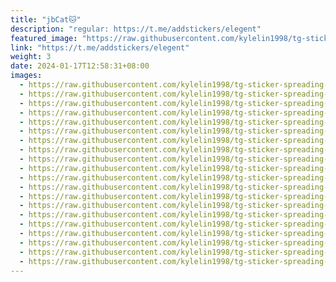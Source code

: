 ```yaml
---
title: "jbCat🐱"
description: "regular: https://t.me/addstickers/elegent"
featured_image: "https://raw.githubusercontent.com/kylelin1998/tg-sticker-spreading-worldwide-images/main/img/998f6a2d-03ad-4f15-b350-a49af8b5710c.jpg"
link: "https://t.me/addstickers/elegent"
weight: 3
date: 2024-01-17T12:58:31+08:00
images:
  - https://raw.githubusercontent.com/kylelin1998/tg-sticker-spreading-worldwide-images/main/img/998f6a2d-03ad-4f15-b350-a49af8b5710c.jpg
  - https://raw.githubusercontent.com/kylelin1998/tg-sticker-spreading-worldwide-images/main/img/dfd7a310-630d-44a7-b749-2d22457d97b7.jpg
  - https://raw.githubusercontent.com/kylelin1998/tg-sticker-spreading-worldwide-images/main/img/dfa7c820-e250-4951-8e6e-57708ade19d3.jpg
  - https://raw.githubusercontent.com/kylelin1998/tg-sticker-spreading-worldwide-images/main/img/669a02d1-5c63-47be-86cf-85b673fed4ff.jpg
  - https://raw.githubusercontent.com/kylelin1998/tg-sticker-spreading-worldwide-images/main/img/c88c5541-ff34-4d30-9a76-196ce312df3c.jpg
  - https://raw.githubusercontent.com/kylelin1998/tg-sticker-spreading-worldwide-images/main/img/12646260-e857-4ee1-968a-2a350133a5e8.jpg
  - https://raw.githubusercontent.com/kylelin1998/tg-sticker-spreading-worldwide-images/main/img/3a8b3b80-7fe8-4e9e-8406-aace17e6dd10.jpg
  - https://raw.githubusercontent.com/kylelin1998/tg-sticker-spreading-worldwide-images/main/img/61cfaf0e-71d1-4764-a463-8a849c134cf8.jpg
  - https://raw.githubusercontent.com/kylelin1998/tg-sticker-spreading-worldwide-images/main/img/00c18e3d-b9f0-4da5-b327-5857edf04a09.jpg
  - https://raw.githubusercontent.com/kylelin1998/tg-sticker-spreading-worldwide-images/main/img/870f7142-27c2-48df-8872-4e366019c962.jpg
  - https://raw.githubusercontent.com/kylelin1998/tg-sticker-spreading-worldwide-images/main/img/7b0d5ab7-74f3-4cf7-ad92-ec831dfa5df6.jpg
  - https://raw.githubusercontent.com/kylelin1998/tg-sticker-spreading-worldwide-images/main/img/be73d612-bc80-47b3-bbaa-a802f7b34891.jpg
  - https://raw.githubusercontent.com/kylelin1998/tg-sticker-spreading-worldwide-images/main/img/7a5ab286-e365-4ca1-aa7b-b2e157a87572.jpg
  - https://raw.githubusercontent.com/kylelin1998/tg-sticker-spreading-worldwide-images/main/img/4c1107f6-183b-410d-b184-87ab12b9b2eb.jpg
  - https://raw.githubusercontent.com/kylelin1998/tg-sticker-spreading-worldwide-images/main/img/d03db6d8-a1c2-47e6-86c3-aed363d36759.jpg
  - https://raw.githubusercontent.com/kylelin1998/tg-sticker-spreading-worldwide-images/main/img/dfcbcbf2-14c1-4daf-b090-b2f47a153cc6.jpg
  - https://raw.githubusercontent.com/kylelin1998/tg-sticker-spreading-worldwide-images/main/img/c84f1af0-fda8-4f14-bac7-ac01e98e0c11.jpg
  - https://raw.githubusercontent.com/kylelin1998/tg-sticker-spreading-worldwide-images/main/img/e01a666f-ad8c-4ff7-a582-29694988a238.jpg
  - https://raw.githubusercontent.com/kylelin1998/tg-sticker-spreading-worldwide-images/main/img/d1c441ba-6ee3-4476-8152-8a76d99dbe2f.jpg
  - https://raw.githubusercontent.com/kylelin1998/tg-sticker-spreading-worldwide-images/main/img/ad020f73-53e2-44cc-81a1-b2f3430e1ff2.jpg
---
```

